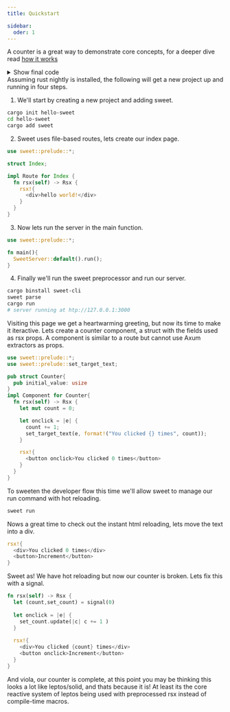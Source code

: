 ```yaml
---
title: Quickstart

sidebar:
  oder: 1
---
```


A counter is a great way to demonstrate core concepts, for a deeper dive read [how it works](./how-it-works)

<details>
<summary>Show final code</summary>
</details

Assuming rust nightly is installed, the following will get a new project up and running in four steps.


1. We'll start by creating a new project and adding sweet.
  ```sh
  cargo init hello-sweet
  cd hello-sweet
  cargo add sweet
  ```
2. Sweet uses file-based routes, lets create our index page.
  ```rust src/pages/index.rs
  use sweet::prelude::*;
  
  struct Index;
  
  impl Route for Index {
    fn rsx(self) -> Rsx {
      rsx!{
        <div>hello world!</div>
      }
    }
  }
  ```
3. Now lets run the server in the main function.
  ```rust src/main.rs
  use sweet::prelude::*;
  
  fn main(){
    SweetServer::default().run();
  }
  ```
4. Finally we'll run the sweet preprocessor and run our server.
  ```sh
  cargo binstall sweet-cli
  sweet parse 
  cargo run
  # server running at htp://127.0.0.1:3000
  ```

Visiting this page we get a heartwarming greeting, but now its time to make it iteractive. Lets create a counter component, a struct with the fields used as rsx props. A component is similar to a route but cannot use Axum extractors as props.

```rust src/components/Counter.rs
use sweet::prelude::*;
use sweet::prelude::set_target_text;

pub struct Counter{
  pub initial_value: usize
}
impl Component for Counter{
  fn rsx(self) -> Rsx {
    let mut count = 0;

    let onclick = |e| {
      count += 1;
      set_target_text(e, format!("You clicked {} times", count));
    }

    rsx!{
      <button onclick>You clicked 0 times</button>
    }
  }
}
```

To sweeten the developer flow this time we'll allow sweet to manage our run command with hot reloading.
```sh
sweet run
```
Nows a great time to check out the instant html reloading, lets move the text into a div.
```rust
rsx!{
  <div>You clicked 0 times</div>
  <button>Increment</button>
}
```

Sweet as! We have hot reloading but now our counter is broken. Lets fix this with a signal.

```rust
fn rsx(self) -> Rsx {
  let (count,set_count) = signal(0)
  
  let onclick = |e| {
    set_count.update(|c| c += 1 )
  }
  
  rsx!{
    <div>You clicked {count} times</div>
    <button onclick>Increment</button>
  }
}
```
And viola, our counter is complete, at this point you may be thinking this looks a lot like leptos/solid, and thats because it is! At least its the core reactive system of leptos being used with preprocessed rsx instead of compile-time macros.


<!-- ## Next steps

- If you want to ensure your counter doesn't go haywire check out this [testing guide]. 
- Beautify your counter with scoped styles or the built-in component library -->